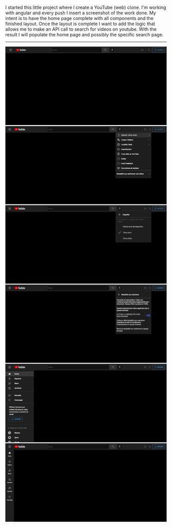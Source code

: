 I started this little project where I create a YouTube (web) clone.
I'm working with angular and every push I insert a screenshot of the work done. My intent is to have the home page complete with all components and the finished layout. Once the layout is complete I want to add the logic that allows me to make an API call to search for videos on youtube. With the result I will populate the home page and possibly the specific search page.

___________

![alt text](./screen/navbar.png)
![alt text](./screen/navmenu1.png)
![alt text](./screen/navmenu2.png)
![alt text](./screen/navmenu3.png)
![alt text](./screen/sidebar1.png)
![alt text](./screen/sidebar2.png)